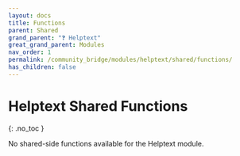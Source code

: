 ```yaml
---
layout: docs
title: Functions
parent: Shared
grand_parent: "❓ Helptext"
great_grand_parent: Modules
nav_order: 1
permalink: /community_bridge/modules/helptext/shared/functions/
has_children: false
---
```


# Helptext Shared Functions
{: .no_toc }

No shared-side functions available for the Helptext module.
